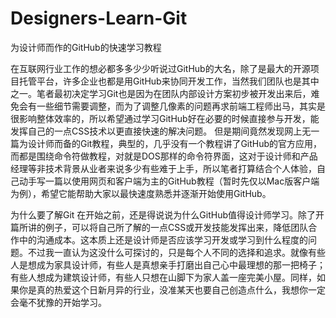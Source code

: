 Designers-Learn-Git
===================

为设计师而作的GitHub的快速学习教程


在互联网行业工作的想必都多多少少听说过GitHub的大名，除了是最大的开源项目托管平台，许多企业也都是用GitHub来协同开发工作，当然我们团队也是其中之一。笔者最初决定学习Git也是因为在团队内部设计方案初步被开发出来后，难免会有一些细节需要调整，而为了调整几像素的问题再求前端工程师出马，其实是很影响整体效率的，所以希望通过学习GitHub好在必要的时候直接参与开发，能发挥自己的一点CSS技术以更直接快速的解决问题。
但是期间竟然发现网上无一篇为设计师而备的Git教程，典型的，几乎没有一个教程讲了GitHub的官方应用，而都是围绕命令符做教程，对就是DOS那样的命令符界面，这对于设计师和产品经理等非技术背景从业者来说多少有些难于上手，所以笔者打算结合个人体验，自己动手写一篇以使用网页和客户端为主的GitHub教程（暂时先仅以Mac版客户端为例），希望它能帮助大家以最快速度熟悉并逐渐开始使用GitHub。

为什么要了解Git
在开始之前，还是得说说为什么GitHub值得设计师学习。除了开篇所讲的例子，可以将自己所了解的一点CSS或开发技能发挥出来，降低团队合作中的沟通成本。这本质上还是设计师是否应该学习开发或学习到什么程度的问题。不过我一直认为这没什么可探讨的，只是每个人不同的选择和追求。就像有些人是想成为家具设计师，有些人是真想亲手打磨出自己心中最理想的那一把椅子；有些人想成为建筑设计师，有些人只想在山脚下为家人盖一座完美小屋。同样，如果你是真的热爱这个日新月异的行业，没准某天也要自己创造点什么，我想你一定会毫不犹豫的开始学习。
